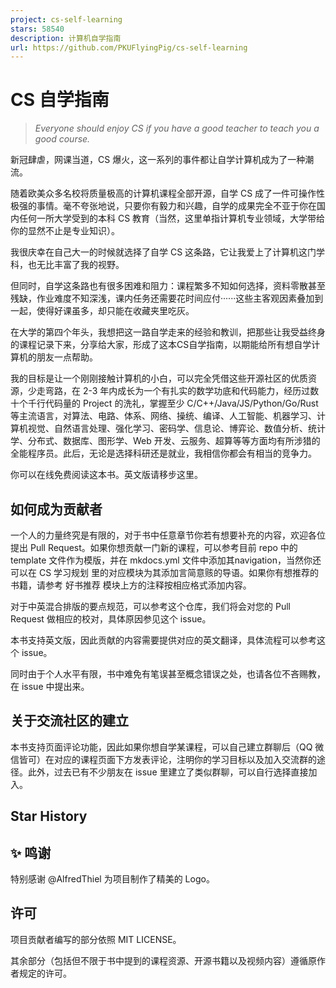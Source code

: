 ```yaml
---
project: cs-self-learning
stars: 58540
description: 计算机自学指南
url: https://github.com/PKUFlyingPig/cs-self-learning
---
```


CS 自学指南
=======

> _Everyone should enjoy CS if you have a good teacher to teach you a good course._

新冠肆虐，网课当道，CS 爆火，这一系列的事件都让自学计算机成为了一种潮流。

随着欧美众多名校将质量极高的计算机课程全部开源，自学 CS 成了一件可操作性极强的事情。毫不夸张地说，只要你有毅力和兴趣，自学的成果完全不亚于你在国内任何一所大学受到的本科 CS 教育（当然，这里单指计算机专业领域，大学带给你的显然不止是专业知识）。

我很庆幸在自己大一的时候就选择了自学 CS 这条路，它让我爱上了计算机这门学科，也无比丰富了我的视野。

但同时，自学这条路也有很多困难和阻力：课程繁多不知如何选择，资料零散甚至残缺，作业难度不知深浅，课内任务还需要花时间应付······这些主客观因素叠加到一起，使得好课虽多，却只能在收藏夹里吃灰。

在大学的第四个年头，我想把这一路自学走来的经验和教训，把那些让我受益终身的课程记录下来，分享给大家，形成了这本CS自学指南，以期能给所有想自学计算机的朋友一点帮助。

我的目标是让一个刚刚接触计算机的小白，可以完全凭借这些开源社区的优质资源，少走弯路，在 2-3 年内成长为一个有扎实的数学功底和代码能力，经历过数十个千行代码量的 Project 的洗礼，掌握至少 C/C++/Java/JS/Python/Go/Rust 等主流语言，对算法、电路、体系、网络、操统、编译、人工智能、机器学习、计算机视觉、自然语言处理、强化学习、密码学、信息论、博弈论、数值分析、统计学、分布式、数据库、图形学、Web 开发、云服务、超算等等方面均有所涉猎的全能程序员。此后，无论是选择科研还是就业，我相信你都会有相当的竞争力。

你可以在线免费阅读这本书。英文版请移步这里。

如何成为贡献者
-------

一个人的力量终究是有限的，对于书中任意章节你若有想要补充的内容，欢迎各位提出 Pull Request。如果你想贡献一门新的课程，可以参考目前 repo 中的 template 文件作为模版，并在 mkdocs.yml 文件中添加其navigation，当然你还可以在 CS 学习规划 里的对应模块为其添加言简意赅的导语。如果你有想推荐的书籍，请参考 好书推荐 模块上方的注释按相应格式添加内容。

对于中英混合排版的要点规范，可以参考这个仓库，我们将会对您的 Pull Request 做相应的校对，具体原因参见这个 issue。

本书支持英文版，因此贡献的内容需要提供对应的英文翻译，具体流程可以参考这个 issue。

同时由于个人水平有限，书中难免有笔误甚至概念错误之处，也请各位不吝赐教，在 issue 中提出来。

关于交流社区的建立
---------

本书支持页面评论功能，因此如果你想自学某课程，可以自己建立群聊后（QQ 微信皆可）在对应的课程页面下方发表评论，注明你的学习目标以及加入交流群的途径。此外，过去已有不少朋友在 issue 里建立了类似群聊，可以自行选择直接加入。

Star History
------------

✨ 鸣谢
----

特别感谢 @AlfredThiel 为项目制作了精美的 Logo。

许可
--

项目贡献者编写的部分依照 MIT LICENSE。

其余部分（包括但不限于书中提到的课程资源、开源书籍以及视频内容）遵循原作者规定的许可。
